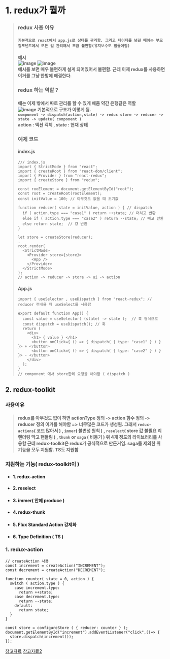 # 1. redux가 뭘까
> ### redux 사용 이유
> #### ```기본적으로 react에서 app.js로 상태를 관리함. 그리고 데이터를 넘길 때에는 부모 컴포넌트에서 모든 걸 관리해서 조금 불편함(유지보수도 힘들어짐)```
> #### 예시<br>![image](https://user-images.githubusercontent.com/80656700/189360726-77089f72-d92a-49fc-a1ae-01308a74756d.png)&#9;&#9;![image](https://user-images.githubusercontent.com/80656700/189360652-ea5988fa-362b-417c-ad5b-74fd452bb738.png)<br>예시를 보면 매우 불편하게 설계 되어있어서 불편함. 근데 이제 redux를 사용하면 이거를 그냥 한방에 해결한다.
> ### redux 하는 역할 ?
> #### 얘는 이제 밖에서 따로 관리를 할 수 있게 해줌 약간 은행같은 역할 <br>![image](https://user-images.githubusercontent.com/80656700/189363365-082d80bf-430f-476a-bda9-31ee85574f70.png) 기본적으로 구조가 이렇게 됨.<br>`component -> dispatch(action,state) -> redux store -> reducer -> state -> update( component )`<br> action : 액션 객체 , state : 현재 상태
> ### 예제 코드
> #### index.js
> ```
> /// index.js
> import { StrictMode } from "react";
> import { createRoot } from "react-dom/client";
> import { Provider } from "react-redux";
> import { createStore } from "redux";
> 
> const rooElement = document.getElementById("root");
> const root = createRoot(rootElement);
> const initValue = 100; // 아무것도 없을 때 초기값
> 
> function reducer( state = initValue, action ) { // dispatch
>   if ( action.type === "case1" ) return ++state; // 더하고 반환
>   else if ( action.type === "case2" ) return --state; // 빼고 반환
>   else return state;  // 걍 반환
> }
> 
> let store = createStore(reducer);
> .
> root.render(
>   <StrictMode>
>     <Provider store={store}>
>       <App />
>     </Provider>
>   </StrictMode>
> );
> // action -> reducer -> store -> ui -> action
> ```
> #### App.js
> ```
> import { useSelector , useDispatch } from "react-redux"; // reducer 꺼내올 때 useSelect를 사용함
> .
> export default function App() {
>   const value = useSelector( (state) -> state );  // 훅 형식으로
>   const dispatch = useDispatch(); // 훅
>   return (
>     <div>
>       <h1> { value } </h1>
>       <button onClick={ () => { dispatch( { type: "case1" } ) } }> + </button>
>       <button onClick={ () => { dispatch( { type: "case2" } ) } }> - </button>  
>     </div>
>   );
> }
> // component 에서 store한테 요청을 해야함 ( dispatch )
> ```

## 2. redux-toolkit
### 사용이유
> #### redux를 아무것도 없이 하면 actionType 정의 -> action 함수 정의 -> reducer 정의 이거를 해야함 => 너무많은 코드가 생성됨. 그래서 `redux-actions`( 코드 많아서 ) , `immer`( 불변성 원칙 ) , `reselect`( store 값 불필요 리렌더링 막고 핸들링 ) , `thunk` or `saga` ( 비동기 ) 위 4개 정도의 라이브러리를 사용함 근데 redux-toolkit은 redux가 공식적으로 만든거임. saga를 제외한 위 기능을 모두 지원함. TS도 지원함
### 지원하는 기능( redux-toolkit이 )
- #### 1. redux-action
- #### 2. reselect
- #### 3. immer( 안에 produce )
- #### 4. redux-thunk
- #### 5. Flux Standard Action 강제화
- #### 6. Type Definition ( TS )
### 1. redux-action
```
// createAction 사용
const increment = createAction("INCREMENT");
const decrement = createAction("DECREMENT");

function counter( state = 0, action ) {
  switch ( action.type ) {
    case increment.type:
      return ++state;
    case decrement.type:
      return --state;
    default:
      return state;
  }
}

const store = configureStore ( { reducer: counter } );
document.getElementById("increment").addEventListener("click",()=> {
  store.dispatch(increment());
});
```
<a href="https://kyounghwan01.github.io/blog/React/redux/redux-toolkit/#redux-action">참고자료</a>
<a href="https://velopert.com/3528">참고자료2</a>

